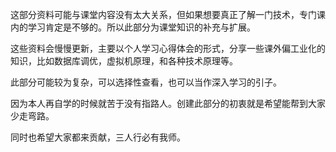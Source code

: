 这部分资料可能与课堂内容没有太大关系，但如果想要真正了解一门技术，专门课内的学习肯定是不够的。所以此部分为课堂知识的补充与扩展。

这些资料会慢慢更新，主要以个人学习心得体会的形式，分享一些课外偏工业化的知识，比如数据库调优，虚拟机原理，和各种技术原理等。

此部分可能较为复杂，可以选择性查看，也可以当作深入学习的引子。 

因为本人再自学的时候就苦于没有指路人。创建此部分的初衷就是希望能帮到大家少走弯路。

同时也希望大家都来贡献，三人行必有我师。
